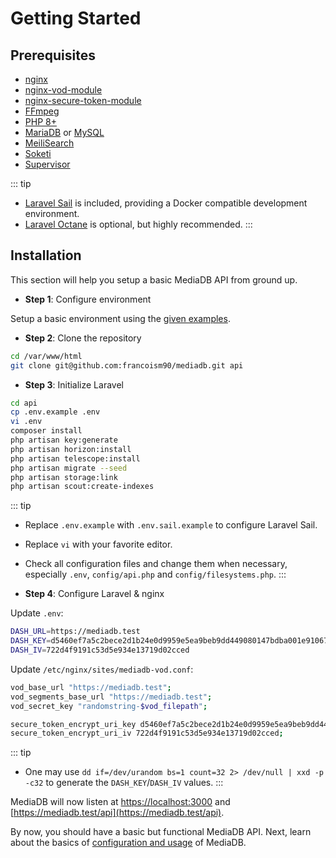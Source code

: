 # Getting Started

## Prerequisites

- [nginx](https://nodejs.org/)
- [nginx-vod-module](https://github.com/kaltura/nginx-vod-module)
- [nginx-secure-token-module](https://github.com/kaltura/nginx-secure-token-module)
- [FFmpeg](https://www.ffmpeg.org/)
- [PHP 8+](https://www.php.net/)
- [MariaDB](https://mariadb.org/) or [MySQL](https://www.mysql.com/)
- [MeiliSearch](https://www.meilisearch.com/)
- [Soketi](https://github.com/soketi/soketi)
- [Supervisor](http://supervisord.org/)

::: tip

- [Laravel Sail](https://laravel.com/docs/9.x/sail) is included, providing a Docker compatible development environment.
- [Laravel Octane](https://laravel.com/docs/9.x/octane) is optional, but highly recommended.
  :::

## Installation

This section will help you setup a basic MediaDB API from ground up.

- **Step 1**: Configure environment

Setup a basic environment using the [given examples](https://github.com/francoism90/mediadb/tree/master/doc).

- **Step 2**: Clone the repository

```bash
cd /var/www/html
git clone git@github.com:francoism90/mediadb.git api
```

- **Step 3**: Initialize Laravel

```bash
cd api
cp .env.example .env
vi .env
composer install
php artisan key:generate
php artisan horizon:install
php artisan telescope:install
php artisan migrate --seed
php artisan storage:link
php artisan scout:create-indexes
```

::: tip

- Replace `.env.example` with `.env.sail.example` to configure Laravel Sail.
- Replace `vi` with your favorite editor.
- Check all configuration files and change them when necessary, especially `.env`, `config/api.php` and `config/filesystems.php`.
  :::

- **Step 4**: Configure Laravel & nginx

Update `.env`:

```bash
DASH_URL=https://mediadb.test
DASH_KEY=d5460ef7a5c2bece2d1b24e0d9959e5ea9beb9dd449080147bdba001e9106793
DASH_IV=722d4f9191c53d5e934e13719d02cced
```

Update `/etc/nginx/sites/mediadb-vod.conf`:

```bash
vod_base_url "https://mediadb.test";
vod_segments_base_url "https://mediadb.test";
vod_secret_key "randomstring-$vod_filepath";

secure_token_encrypt_uri_key d5460ef7a5c2bece2d1b24e0d9959e5ea9beb9dd449080147bdba001e9106793;
secure_token_encrypt_uri_iv 722d4f9191c53d5e934e13719d02cced;
```

::: tip

- One may use `dd if=/dev/urandom bs=1 count=32 2> /dev/null | xxd -p -c32` to generate the `DASH_KEY`/`DASH_IV` values.
  :::

MediaDB will now listen at [https://localhost:3000](https://localhost:3000) and [https://mediadb.test/api](https://mediadb.test/api).

By now, you should have a basic but functional MediaDB API. Next, learn about the basics of [configuration and usage](configuration.md) of MediaDB.

